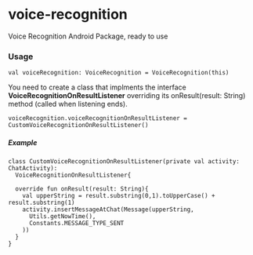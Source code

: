 # voice-recognition
Voice Recognition Android Package, ready to use

### Usage
```
val voiceRecognition: VoiceRecognition = VoiceRecognition(this)
```

You need to create a class that implments the interface **VoiceRecognitionOnResultListener** overriding its onResult(result: String) method (called when listening ends).

```
voiceRecognition.voiceRecognitionOnResultListener = CustomVoiceRecognitionOnResultListener()
```

##### Example
```
class CustomVoiceRecognitionOnResultListener(private val activity: ChatActivity): 
  VoiceRecognitionOnResultListener{
  
  override fun onResult(result: String){
    val upperString = result.substring(0,1).toUpperCase() + result.substring(1)
    activity.insertMessageAtChat(Message(upperString,
      Utils.getNowTime(),
      Constants.MESSAGE_TYPE_SENT
    ))
  }
}
```

